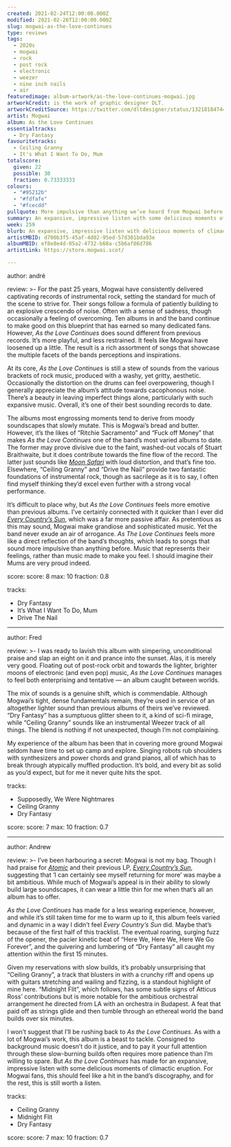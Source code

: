 ```yaml
---
created: 2021-02-24T12:00:00.000Z
modified: 2021-02-26T12:00:00.000Z
slug: mogwai-as-the-love-continues
type: reviews
tags:
  - 2020s
  - mogwai
  - rock
  - post rock
  - electronic
  - weezer
  - nine inch nails
  - air
featuredimage: album-artwork/as-the-love-continues-mogwai.jpg
artworkCredit: is the work of graphic designer DLT.
artworkCreditSource: https://twitter.com/dltdesigner/status/1321818474415575041
artist: Mogwai
album: As the Love Continues
essentialtracks:
  - Dry Fantasy
favouritetracks:
  - Ceiling Granny
  - It's What I Want To Do, Mum
totalscore:
  given: 22
  possible: 30
  fraction: 0.73333333
colours:
  - "#95212b"
  - "#fdfafe"
  - "#fcecdd"
pullquote: More impulsive than anything we’ve heard from Mogwai before
summary: An expansive, impressive listen with some delicious moments of climactic eruption. For Mogwai fans, this should feel like a hit in the band’s discography, and for the rest, this is still worth a listen.
week: 259
blurb: An expansive, impressive listen with delicious moments of climactic eruption. For Mogwai fans, this should feel like a hit in the band’s discography.
artistMBID: d700b3f5-45af-4d02-95ed-57d301bda93e
albumMBID: ef8e8e4d-05a2-4732-b68a-c5b6af86d786
artistLink: https://store.mogwai.scot/

---
```

author: andré

review: >-
  For the past 25 years, Mogwai have consistently delivered captivating records of instrumental rock, setting the standard for much of the scene to strive for. Their songs follow a formula of patiently building to an explosive crescendo of noise. Often with a sense of sadness, though occasionally a feeling of overcoming. Ten albums in and the band continue to make good on this blueprint that has earned so many dedicated fans. However, _As the Love Continues_ does sound different from previous records. It’s more playful, and less restrained. It feels like Mogwai have loosened up a little. The result is a rich assortment of songs that showcase the multiple facets of the bands perceptions and inspirations.

  At its core, _As the Love Continues_ is still a stew of sounds from the various brackets of rock music, produced with a washy, yet gritty, aesthetic. Occasionally the distortion on the drums can feel overpowering, though I generally appreciate the album’s attitude towards cacophonous noise. There’s a beauty in leaving imperfect things alone, particularly with such expansive music. Overall, it’s one of their best sounding records to date.

  The albums most engrossing moments tend to derive from moody soundscapes that slowly mutate. This is Mogwai’s bread and butter. However, it’s the likes of “Ritchie Sacramento” and “Fuck off Money” that makes _As the Love Continues_ one of the band’s most varied albums to date. The former may prove divisive due to the faint, washed-out vocals of Stuart Braithwaite, but it does contribute towards the fine flow of the record. The latter just sounds like _[Moon Safari](/reviews/air-moon-safari)_ with loud distortion, and that’s fine too. Elsewhere, “Ceiling Granny” and “Drive the Nail” provide two fantastic foundations of instrumental rock, though as sacrilege as it is to say, I often find myself thinking they’d excel even further with a strong vocal performance.

  It’s difficult to place why, but _As the Love Continues_ feels more emotive than previous albums. I’ve certainly connected with it quicker than I ever did _[Every Country’s Sun](/reviews/mogwai-every-countrys-sun)_, which was a far more passive affair. As pretentious as this may sound, Mogwai make grandiose and sophisticated music. Yet the band never exude an air of arrogance. _As The Love Continues_ feels more like a direct reflection of the band’s thoughts, which leads to songs that sound more impulsive than anything before. Music that represents their feelings, rather than music made to make you feel. I should imagine their Mums are very proud indeed.

score:
  score: 8
  max: 10
  fraction: 0.8

tracks:
  - Dry Fantasy
  - It’s What I Want To Do, Mum
  - Drive The Nail

---

author: Fred

review: >-
  I was ready to lavish this album with simpering, unconditional praise and slap an eight on it and prance into the sunset. Alas, it is merely very good. Floating out of post-rock orbit and towards the lighter, brighter moons of electronic (and even pop) music, _As the Love Continues_ manages to feel both enterprising and tentative — an album caught between worlds.

  The mix of sounds is a genuine shift, which is commendable. Although Mogwai’s tight, dense fundamentals remain, they’re used in service of an altogether lighter sound than previous albums of theirs we’ve reviewed. “Dry Fantasy” has a sumptuous glitter sheen to it, a kind of sci-fi mirage, while “Ceiling Granny” sounds like an instrumental Weezer track of all things. The blend is nothing if not unexpected, though I’m not complaining.

  My experience of the album has been that in covering more ground Mogwai seldom have time to set up camp and explore. Singing robots rub shoulders with synthesizers and power chords and grand pianos, all of which has to break through atypically muffled production. It’s bold, and every bit as solid as you’d expect, but for me it never quite hits the spot.

tracks:
  - Supposedly, We Were Nightmares
  - Ceiling Granny
  - Dry Fantasy

score:
  score: 7
  max: 10
  fraction: 0.7

---

author: Andrew

review: >-
  I’ve been harbouring a secret: Mogwai is not my bag. Though I had praise for _[Atomic](/reviews/mogwai-atomic)_ and their previous LP, _[Every Country’s Sun](/reviews/mogwai-every-countrys-sun)_, suggesting that ‘I can certainly see myself returning for more’ was maybe a bit ambitious. While much of Mogwai’s appeal is in their ability to slowly build large soundscapes, it can wear a little thin for me when that’s all an album has to offer.

  _As the Love Continues_ has made for a less wearing experience, however, and while it’s still taken time for me to warm up to it, this album feels varied and dynamic in a way I didn’t feel _Every Country’s Sun_ did. Maybe that’s because of the first half of this tracklist. The eventual roaring, surging fuzz of the opener, the pacier kinetic beat of “Here We, Here We, Here We Go Forever”, and the quivering and lumbering of “Dry Fantasy” all caught my attention within the first 15 minutes.

  Given my reservations with slow builds, it’s probably unsurprising that “Ceiling Granny”, a track that blusters in with a crunchy riff and opens up with guitars stretching and wailing and fizzing, is a standout highlight of mine here. “Midnight Flit”, which follows, has some subtle signs of Atticus Ross’ contributions but is more notable for the ambitious orchestral arrangement he directed from LA with an orchestra in Budapest. A feat that paid off as strings glide and then tumble through an ethereal world the band builds over six minutes.

  I won’t suggest that I’ll be rushing back to _As the Love Continues_. As with a lot of Mogwai’s work, this album is a beast to tackle. Consigned to background music doesn’t do it justice, and to pay it your full attention through these slow-burning builds often requires more patience than I’m willing to spare. But _As the Love Continues_ has made for an expansive, impressive listen with some delicious moments of climactic eruption. For Mogwai fans, this should feel like a hit in the band’s discography, and for the rest, this is still worth a listen.

tracks:
  - Ceiling Granny
  - Midnight Flit
  - Dry Fantasy

score:
  score: 7
  max: 10
  fraction: 0.7
